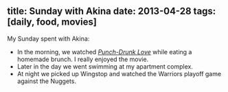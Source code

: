 title: Sunday with Akina
date: 2013-04-28
tags: [daily, food, movies]
---

My Sunday spent with Akina:

- In the morning, we watched *[Punch-Drunk Love](http://en.wikipedia.org/wiki/Punch_Drunk_Love)* while eating a homemade brunch. I really enjoyed the movie.
- Later in the day we went swimming at my apartment complex.
- At night we picked up Wingstop and watched the Warriors playoff game against the Nuggets.
